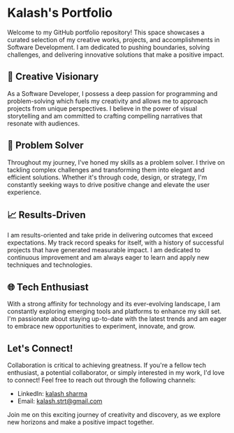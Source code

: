 # Kalash's Portfolio

Welcome to my GitHub portfolio repository! This space showcases a curated selection of my creative works, projects, and accomplishments in Software Development. I am dedicated to pushing boundaries, solving challenges, and delivering innovative solutions that make a positive impact.

## 🎨 Creative Visionary

As a Software Developer, I possess a deep passion for programming and problem-solving which fuels my creativity and allows me to approach projects from unique perspectives. I believe in the power of visual storytelling and am committed to crafting compelling narratives that resonate with audiences.

## 🚀 Problem Solver

Throughout my journey, I've honed my skills as a problem solver. I thrive on tackling complex challenges and transforming them into elegant and efficient solutions. Whether it's through code, design, or strategy, I'm constantly seeking ways to drive positive change and elevate the user experience.

## 📈 Results-Driven

I am results-oriented and take pride in delivering outcomes that exceed expectations. My track record speaks for itself, with a history of successful projects that have generated measurable impact. I am dedicated to continuous improvement and am always eager to learn and apply new techniques and technologies.

## 🌐 Tech Enthusiast

With a strong affinity for technology and its ever-evolving landscape, I am constantly exploring emerging tools and platforms to enhance my skill set. I'm passionate about staying up-to-date with the latest trends and am eager to embrace new opportunities to experiment, innovate, and grow.

## Let's Connect!

Collaboration is critical to achieving greatness. If you're a fellow tech enthusiast, a potential collaborator, or simply interested in my work, I'd love to connect! Feel free to reach out through the following channels:

- LinkedIn: [kalash sharma](https://www.linkedin.com/in/kalashsharma99/)
- Email: [kalash.strt@gmail.com](mailto:kalash.strt@gmail.com)

Join me on this exciting journey of creativity and discovery, as we explore new horizons and make a positive impact together.
